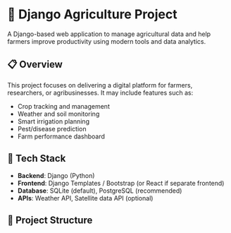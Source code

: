 # 🌾 Django Agriculture Project

A Django-based web application to manage agricultural data and help farmers improve productivity using modern tools and data analytics.

## 📋 Overview

This project focuses on delivering a digital platform for farmers, researchers, or agribusinesses. It may include features such as:

- Crop tracking and management
- Weather and soil monitoring
- Smart irrigation planning
- Pest/disease prediction
- Farm performance dashboard

## 🧰 Tech Stack

- **Backend**: Django (Python)
- **Frontend**: Django Templates / Bootstrap (or React if separate frontend)
- **Database**: SQLite (default), PostgreSQL (recommended)
- **APIs**: Weather API, Satellite data API (optional)

## 📂 Project Structure

